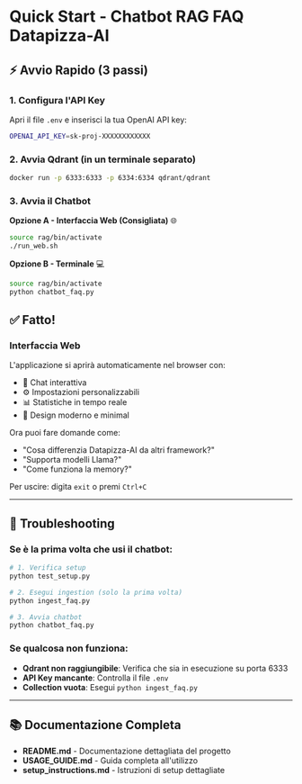 # Quick Start - Chatbot RAG FAQ Datapizza-AI

## ⚡ Avvio Rapido (3 passi)

### 1. Configura l'API Key

Apri il file `.env` e inserisci la tua OpenAI API key:

```bash
OPENAI_API_KEY=sk-proj-XXXXXXXXXXXX
```

### 2. Avvia Qdrant (in un terminale separato)

```bash
docker run -p 6333:6333 -p 6334:6334 qdrant/qdrant
```

### 3. Avvia il Chatbot

**Opzione A - Interfaccia Web (Consigliata)** 🌐
```bash
source rag/bin/activate
./run_web.sh
```

**Opzione B - Terminale** 💻
```bash
source rag/bin/activate
python chatbot_faq.py
```

## ✅ Fatto!

### Interfaccia Web
L'applicazione si aprirà automaticamente nel browser con:
- 💬 Chat interattiva
- ⚙️ Impostazioni personalizzabili
- 📊 Statistiche in tempo reale
- 🎨 Design moderno e minimal

Ora puoi fare domande come:
- "Cosa differenzia Datapizza-AI da altri framework?"
- "Supporta modelli Llama?"
- "Come funziona la memory?"

Per uscire: digita `exit` o premi `Ctrl+C`

---

## 🔧 Troubleshooting

### Se è la prima volta che usi il chatbot:

```bash
# 1. Verifica setup
python test_setup.py

# 2. Esegui ingestion (solo la prima volta)
python ingest_faq.py

# 3. Avvia chatbot
python chatbot_faq.py
```

### Se qualcosa non funziona:

- **Qdrant non raggiungibile**: Verifica che sia in esecuzione su porta 6333
- **API Key mancante**: Controlla il file `.env`
- **Collection vuota**: Esegui `python ingest_faq.py`

---

## 📚 Documentazione Completa

- **README.md** - Documentazione dettagliata del progetto
- **USAGE_GUIDE.md** - Guida completa all'utilizzo
- **setup_instructions.md** - Istruzioni di setup dettagliate

